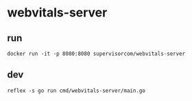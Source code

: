 # webvitals-server

## run
    docker run -it -p 8080:8080 supervisorcom/webvitals-server

## dev
    reflex -s go run cmd/webvitals-server/main.go
